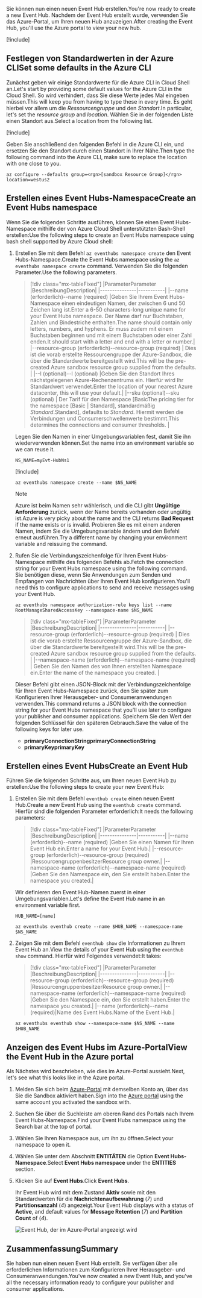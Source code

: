 <span data-ttu-id="6b0ed-101">Sie können nun einen neuen Event Hub erstellen.</span><span class="sxs-lookup"><span data-stu-id="6b0ed-101">You're now ready to create a new Event Hub.</span></span> <span data-ttu-id="6b0ed-102">Nachdem der Event Hub erstellt wurde, verwenden Sie das Azure-Portal, um Ihren neuen Hub anzuzeigen.</span><span class="sxs-lookup"><span data-stu-id="6b0ed-102">After creating the Event Hub, you'll use the Azure portal to view your new hub.</span></span>

[!include[](../../../includes/azure-sandbox-activate.md)]

## <a name="set-some-defaults-in-the-azure-cli"></a><span data-ttu-id="6b0ed-103">Festlegen von Standardwerten in der Azure CLI</span><span class="sxs-lookup"><span data-stu-id="6b0ed-103">Set some defaults in the Azure CLI</span></span>

<span data-ttu-id="6b0ed-104">Zunächst geben wir einige Standardwerte für die Azure CLI in Cloud Shell an.</span><span class="sxs-lookup"><span data-stu-id="6b0ed-104">Let's start by providing some default values for the Azure CLI in the Cloud Shell.</span></span> <span data-ttu-id="6b0ed-105">So wird verhindert, dass Sie diese Werte jedes Mal eingeben müssen.</span><span class="sxs-lookup"><span data-stu-id="6b0ed-105">This will keep you from having to type these in every time.</span></span> <span data-ttu-id="6b0ed-106">Es geht hierbei vor allem um die _Ressourcengruppe_ und den _Standort_.</span><span class="sxs-lookup"><span data-stu-id="6b0ed-106">In particular, let's set the _resource group_ and _location_.</span></span> <span data-ttu-id="6b0ed-107">Wählen Sie in der folgenden Liste einen Standort aus.</span><span class="sxs-lookup"><span data-stu-id="6b0ed-107">Select a location from the following list.</span></span>

[!include[](../../../includes/azure-sandbox-regions-first-mention-note.md)]

<span data-ttu-id="6b0ed-108">Geben Sie anschließend den folgenden Befehl in die Azure CLI ein, und ersetzen Sie den Standort durch einen Standort in Ihrer Nähe.</span><span class="sxs-lookup"><span data-stu-id="6b0ed-108">Then type the following command into the Azure CLI, make sure to replace the location with one close to you.</span></span>

```azurecli
az configure --defaults group=<rgn>[sandbox Resource Group]</rgn> location=westus2
```

## <a name="create-an-event-hubs-namespace"></a><span data-ttu-id="6b0ed-109">Erstellen eines Event Hubs-Namespace</span><span class="sxs-lookup"><span data-stu-id="6b0ed-109">Create an Event Hubs namespace</span></span>

<span data-ttu-id="6b0ed-110">Wenn Sie die folgenden Schritte ausführen, können Sie einen Event Hubs-Namespace mithilfe der von Azure Cloud Shell unterstützten Bash-Shell erstellen:</span><span class="sxs-lookup"><span data-stu-id="6b0ed-110">Use the following steps to create an Event Hubs namespace using bash shell supported by Azure Cloud shell:</span></span>

1. <span data-ttu-id="6b0ed-111">Erstellen Sie mit dem Befehl `az eventhubs namespace create` den Event Hubs-Namespace.</span><span class="sxs-lookup"><span data-stu-id="6b0ed-111">Create the Event Hubs namespace using the `az eventhubs namespace create` command.</span></span> <span data-ttu-id="6b0ed-112">Verwenden Sie die folgenden Parameter.</span><span class="sxs-lookup"><span data-stu-id="6b0ed-112">Use the following parameters.</span></span>

    > [!div class="mx-tableFixed"]
    > |<span data-ttu-id="6b0ed-113">Parameter</span><span class="sxs-lookup"><span data-stu-id="6b0ed-113">Parameter</span></span>      |<span data-ttu-id="6b0ed-114">Beschreibung</span><span class="sxs-lookup"><span data-stu-id="6b0ed-114">Description</span></span>|
    > |---------------|-----------|
    > |<span data-ttu-id="6b0ed-115">--name (erforderlich)</span><span class="sxs-lookup"><span data-stu-id="6b0ed-115">--name (required)</span></span>      |<span data-ttu-id="6b0ed-116">Geben Sie Ihrem Event Hubs-Namespace einen eindeutigen Namen, der zwischen 6 und 50 Zeichen lang ist.</span><span class="sxs-lookup"><span data-stu-id="6b0ed-116">Enter a 6-50 characters-long unique name for your Event Hubs namespace.</span></span> <span data-ttu-id="6b0ed-117">Der Name darf nur Buchstaben, Zahlen und Bindestriche enthalten.</span><span class="sxs-lookup"><span data-stu-id="6b0ed-117">The name should contain only letters, numbers, and hyphens.</span></span> <span data-ttu-id="6b0ed-118">Er muss zudem mit einem Buchstaben beginnen und mit einem Buchstaben oder einer Zahl enden.</span><span class="sxs-lookup"><span data-stu-id="6b0ed-118">It should start with a letter and end with a letter or number.</span></span>|
    > |<span data-ttu-id="6b0ed-119">--resource-group (erforderlich)</span><span class="sxs-lookup"><span data-stu-id="6b0ed-119">--resource-group (required)</span></span> | <span data-ttu-id="6b0ed-120">Dies ist die vorab erstellte Ressourcengruppe der Azure-Sandbox, die über die Standardwerte bereitgestellt wird.</span><span class="sxs-lookup"><span data-stu-id="6b0ed-120">This will be the pre-created Azure sandbox resource group supplied from the defaults.</span></span> |
    > |<span data-ttu-id="6b0ed-121">--l (optional)</span><span class="sxs-lookup"><span data-stu-id="6b0ed-121">--l (optional)</span></span>     |<span data-ttu-id="6b0ed-122">Geben Sie den Standort Ihres nächstgelegenen Azure-Rechenzentrums ein. Hierfür wird Ihr Standardwert verwendet.</span><span class="sxs-lookup"><span data-stu-id="6b0ed-122">Enter the location of your nearest Azure datacenter, this will use your default.</span></span>|
    > |<span data-ttu-id="6b0ed-123">--sku (optional)</span><span class="sxs-lookup"><span data-stu-id="6b0ed-123">--sku (optional)</span></span> | <span data-ttu-id="6b0ed-124">Der Tarif für den Namespace [Basic</span><span class="sxs-lookup"><span data-stu-id="6b0ed-124">The pricing tier for the namespace [Basic</span></span> | <span data-ttu-id="6b0ed-125">Standard], standardmäßig _Standard_.</span><span class="sxs-lookup"><span data-stu-id="6b0ed-125">Standard], defaults to _Standard_.</span></span> <span data-ttu-id="6b0ed-126">Hiermit werden die Verbindungen und Consumerschwellenwerte bestimmt.</span><span class="sxs-lookup"><span data-stu-id="6b0ed-126">This determines the connections and consumer thresholds.</span></span> |

    <span data-ttu-id="6b0ed-127">Legen Sie den Namen in einer Umgebungsvariablen fest, damit Sie ihn wiederverwenden können.</span><span class="sxs-lookup"><span data-stu-id="6b0ed-127">Set the name into an environment variable so we can reuse it.</span></span>

    ```azurecli
    NS_NAME=myEvt-HubNs1
    ````

    [!include[](../../../includes/azure-cloudshell-copy-paste-tip.md)]

    ```azurecli
    az eventhubs namespace create --name $NS_NAME
    ```

    > [!NOTE]
    > <span data-ttu-id="6b0ed-128">Azure ist beim Namen sehr wählerisch, und die CLI gibt **Ungültige Anforderung** zurück, wenn der Name bereits vorhanden oder ungültig ist.</span><span class="sxs-lookup"><span data-stu-id="6b0ed-128">Azure is very picky about the name and the CLI returns **Bad Request** if the name exists or is invalid.</span></span> <span data-ttu-id="6b0ed-129">Probieren Sie es mit einem anderen Namen, indem Sie die Umgebungsvariable ändern und den Befehl erneut ausführen.</span><span class="sxs-lookup"><span data-stu-id="6b0ed-129">Try a different name by changing your environment variable and reissuing the command.</span></span>


1. <span data-ttu-id="6b0ed-130">Rufen Sie die Verbindungszeichenfolge für Ihren Event Hubs-Namespace mithilfe des folgenden Befehls ab.</span><span class="sxs-lookup"><span data-stu-id="6b0ed-130">Fetch the connection string for your Event Hubs namespace using the following command.</span></span> <span data-ttu-id="6b0ed-131">Sie benötigen diese, wenn Sie Anwendungen zum Senden und Empfangen von Nachrichten über Ihren Event Hub konfigurieren.</span><span class="sxs-lookup"><span data-stu-id="6b0ed-131">You'll need this to configure applications to send and receive messages using your Event Hub.</span></span>

    ```azurecli
    az eventhubs namespace authorization-rule keys list --name RootManageSharedAccessKey --namespace-name $NS_NAME
    ```

    > [!div class="mx-tableFixed"]
    > |<span data-ttu-id="6b0ed-132">Parameter</span><span class="sxs-lookup"><span data-stu-id="6b0ed-132">Parameter</span></span>      |<span data-ttu-id="6b0ed-133">Beschreibung</span><span class="sxs-lookup"><span data-stu-id="6b0ed-133">Description</span></span>|
    > |---------------|-----------|
    > |<span data-ttu-id="6b0ed-134">--resource-group (erforderlich)</span><span class="sxs-lookup"><span data-stu-id="6b0ed-134">--resource-group (required)</span></span>  | <span data-ttu-id="6b0ed-135">Dies ist die vorab erstellte Ressourcengruppe der Azure-Sandbox, die über die Standardwerte bereitgestellt wird.</span><span class="sxs-lookup"><span data-stu-id="6b0ed-135">This will be the pre-created Azure sandbox resource group supplied from the defaults.</span></span> |
    > |<span data-ttu-id="6b0ed-136">--namespace-name (erforderlich)</span><span class="sxs-lookup"><span data-stu-id="6b0ed-136">--namespace-name (required)</span></span>  | <span data-ttu-id="6b0ed-137">Geben Sie den Namen des von Ihnen erstellten Namespace ein.</span><span class="sxs-lookup"><span data-stu-id="6b0ed-137">Enter the name of the namespace you created.</span></span> |

    <span data-ttu-id="6b0ed-138">Dieser Befehl gibt einen JSON-Block mit der Verbindungszeichenfolge für Ihren Event Hubs-Namespace zurück, den Sie später zum Konfigurieren Ihrer Herausgeber- und Consumeranwendungen verwenden.</span><span class="sxs-lookup"><span data-stu-id="6b0ed-138">This command returns a JSON block with the connection string for your Event Hubs namespace that you'll use later to configure your publisher and consumer applications.</span></span> <span data-ttu-id="6b0ed-139">Speichern Sie den Wert der folgenden Schlüssel für den späteren Gebrauch.</span><span class="sxs-lookup"><span data-stu-id="6b0ed-139">Save the value of the following keys for later use.</span></span>

    - <span data-ttu-id="6b0ed-140">**primaryConnectionString**</span><span class="sxs-lookup"><span data-stu-id="6b0ed-140">**primaryConnectionString**</span></span>
    - <span data-ttu-id="6b0ed-141">**primaryKey**</span><span class="sxs-lookup"><span data-stu-id="6b0ed-141">**primaryKey**</span></span>

## <a name="create-an-event-hub"></a><span data-ttu-id="6b0ed-142">Erstellen eines Event Hubs</span><span class="sxs-lookup"><span data-stu-id="6b0ed-142">Create an Event Hub</span></span>

<span data-ttu-id="6b0ed-143">Führen Sie die folgenden Schritte aus, um Ihren neuen Event Hub zu erstellen:</span><span class="sxs-lookup"><span data-stu-id="6b0ed-143">Use the following steps to create your new Event Hub:</span></span>

1. <span data-ttu-id="6b0ed-144">Erstellen Sie mit dem Befehl `eventhub create` einen neuen Event Hub.</span><span class="sxs-lookup"><span data-stu-id="6b0ed-144">Create a new Event Hub using the `eventhub create` command.</span></span> <span data-ttu-id="6b0ed-145">Hierfür sind die folgenden Parameter erforderlich:</span><span class="sxs-lookup"><span data-stu-id="6b0ed-145">It needs the following parameters:</span></span>

    > [!div class="mx-tableFixed"]
    > |<span data-ttu-id="6b0ed-146">Parameter</span><span class="sxs-lookup"><span data-stu-id="6b0ed-146">Parameter</span></span>      |<span data-ttu-id="6b0ed-147">Beschreibung</span><span class="sxs-lookup"><span data-stu-id="6b0ed-147">Description</span></span>|
    > |---------------|-----------|
    > |<span data-ttu-id="6b0ed-148">--name (erforderlich)</span><span class="sxs-lookup"><span data-stu-id="6b0ed-148">--name (required)</span></span>  |<span data-ttu-id="6b0ed-149">Geben Sie einen Namen für Ihren Event Hub ein.</span><span class="sxs-lookup"><span data-stu-id="6b0ed-149">Enter a name for your Event Hub.</span></span>|
    > |<span data-ttu-id="6b0ed-150">--resource-group (erforderlich)</span><span class="sxs-lookup"><span data-stu-id="6b0ed-150">--resource-group (required)</span></span>  |<span data-ttu-id="6b0ed-151">Ressourcengruppenbesitzer</span><span class="sxs-lookup"><span data-stu-id="6b0ed-151">Resource group owner.</span></span>|
    > |<span data-ttu-id="6b0ed-152">--namespace-name (erforderlich)</span><span class="sxs-lookup"><span data-stu-id="6b0ed-152">--namespace-name (required)</span></span>      |<span data-ttu-id="6b0ed-153">Geben Sie den Namespace ein, den Sie erstellt haben.</span><span class="sxs-lookup"><span data-stu-id="6b0ed-153">Enter the namespace you created.</span></span>|

    <span data-ttu-id="6b0ed-154">Wir definieren den Event Hub-Namen zuerst in einer Umgebungsvariablen.</span><span class="sxs-lookup"><span data-stu-id="6b0ed-154">Let's define the Event Hub name in an environment variable first.</span></span>

    ```azurecli
    HUB_NAME=[name]
    ```

    ```azurecli
    az eventhubs eventhub create --name $HUB_NAME --namespace-name $NS_NAME
    ```

1. <span data-ttu-id="6b0ed-155">Zeigen Sie mit dem Befehl `eventhub show` die Informationen zu Ihrem Event Hub an.</span><span class="sxs-lookup"><span data-stu-id="6b0ed-155">View the details of your Event Hub using the `eventhub show` command.</span></span> <span data-ttu-id="6b0ed-156">Hierfür wird Folgendes verwendet:</span><span class="sxs-lookup"><span data-stu-id="6b0ed-156">It takes:</span></span>

    > [!div class="mx-tableFixed"]
    > |<span data-ttu-id="6b0ed-157">Parameter</span><span class="sxs-lookup"><span data-stu-id="6b0ed-157">Parameter</span></span>      |<span data-ttu-id="6b0ed-158">Beschreibung</span><span class="sxs-lookup"><span data-stu-id="6b0ed-158">Description</span></span>|
    > |---------------|-----------|
    > |<span data-ttu-id="6b0ed-159">--resource-group (erforderlich)</span><span class="sxs-lookup"><span data-stu-id="6b0ed-159">--resource-group (required)</span></span>  |<span data-ttu-id="6b0ed-160">Ressourcengruppenbesitzer</span><span class="sxs-lookup"><span data-stu-id="6b0ed-160">Resource group owner.</span></span>|
    > |<span data-ttu-id="6b0ed-161">--namespace-name (erforderlich)</span><span class="sxs-lookup"><span data-stu-id="6b0ed-161">--namespace-name (required)</span></span>      |<span data-ttu-id="6b0ed-162">Geben Sie den Namespace ein, den Sie erstellt haben.</span><span class="sxs-lookup"><span data-stu-id="6b0ed-162">Enter the namespace you created.</span></span>|
    > |<span data-ttu-id="6b0ed-163">--name (erforderlich)</span><span class="sxs-lookup"><span data-stu-id="6b0ed-163">--name  (required)</span></span>|<span data-ttu-id="6b0ed-164">Name des Event Hubs.</span><span class="sxs-lookup"><span data-stu-id="6b0ed-164">Name of the Event Hub.</span></span>|

    ```azurecli
    az eventhubs eventhub show --namespace-name $NS_NAME --name $HUB_NAME
    ```

## <a name="view-the-event-hub-in-the-azure-portal"></a><span data-ttu-id="6b0ed-165">Anzeigen des Event Hubs im Azure-Portal</span><span class="sxs-lookup"><span data-stu-id="6b0ed-165">View the Event Hub in the Azure portal</span></span>

<span data-ttu-id="6b0ed-166">Als Nächstes wird beschrieben, wie dies im Azure-Portal aussieht.</span><span class="sxs-lookup"><span data-stu-id="6b0ed-166">Next, let's see what this looks like in the Azure portal.</span></span>

1. <span data-ttu-id="6b0ed-167">Melden Sie sich beim [Azure-Portal](https://portal.azure.com/learn.docs.microsoft.com?azure-portal=true) mit demselben Konto an, über das Sie die Sandbox aktiviert haben.</span><span class="sxs-lookup"><span data-stu-id="6b0ed-167">Sign into the [Azure portal](https://portal.azure.com/learn.docs.microsoft.com?azure-portal=true) using the same account you activated the sandbox with.</span></span>

1. <span data-ttu-id="6b0ed-168">Suchen Sie über die Suchleiste am oberen Rand des Portals nach Ihrem Event Hubs-Namespace.</span><span class="sxs-lookup"><span data-stu-id="6b0ed-168">Find your Event Hubs namespace using the Search bar at the top of portal.</span></span>

1. <span data-ttu-id="6b0ed-169">Wählen Sie Ihren Namespace aus, um ihn zu öffnen.</span><span class="sxs-lookup"><span data-stu-id="6b0ed-169">Select your namespace to open it.</span></span>

1. <span data-ttu-id="6b0ed-170">Wählen Sie unter dem Abschnitt **ENTITÄTEN** die Option **Event Hubs-Namespace**.</span><span class="sxs-lookup"><span data-stu-id="6b0ed-170">Select **Event Hubs namespace** under the **ENTITIES** section.</span></span>

1. <span data-ttu-id="6b0ed-171">Klicken Sie auf **Event Hubs**.</span><span class="sxs-lookup"><span data-stu-id="6b0ed-171">Click **Event Hubs**.</span></span>

    <span data-ttu-id="6b0ed-172">Ihr Event Hub wird mit dem Zustand **Aktiv** sowie mit den Standardwerten für die **Nachrichtenaufbewahrung** (*7*) und **Partitionsanzahl** (*4*) angezeigt.</span><span class="sxs-lookup"><span data-stu-id="6b0ed-172">Your Event Hub displays with a status of **Active**, and default values for **Message Retention** (*7*) and **Partition Count** of (*4*).</span></span>

    ![Event Hub, der im Azure-Portal angezeigt wird](../media/3-event-hub.png)

## <a name="summary"></a><span data-ttu-id="6b0ed-174">Zusammenfassung</span><span class="sxs-lookup"><span data-stu-id="6b0ed-174">Summary</span></span>

<span data-ttu-id="6b0ed-175">Sie haben nun einen neuen Event Hub erstellt. Sie verfügen über alle erforderlichen Informationen zum Konfigurieren Ihrer Herausgeber- und Consumeranwendungen.</span><span class="sxs-lookup"><span data-stu-id="6b0ed-175">You've now created a new Event Hub, and you've all the necessary information ready to configure your publisher and consumer applications.</span></span>
